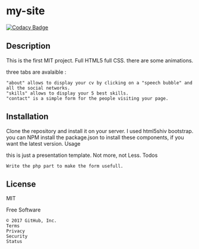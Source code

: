 # my-site

[![Codacy Badge](https://api.codacy.com/project/badge/Grade/b4054f200ec145c3a82d1f4a99c90447)](https://www.codacy.com/app/adrienmerignac/my-site?utm_source=github.com&amp;utm_medium=referral&amp;utm_content=adrienmerignac/my-site&amp;utm_campaign=Badge_Grade)

Description
------------------------------

This is the first MIT project. Full HTML5 full CSS. there are some animations.

three tabs are avalaible :

    "about" allows to display your cv by clicking on a "speech bubble" and all the social networks.
    "skills" allows to display your 5 best skills.
    "contact" is a simple form for the people visiting your page.

Installation
-------------------------------

Clone the repository and install it on your server. I used html5shiv bootstrap. you can NPM install the package.json to install these components, if you want the latest version.
Usage

this is just a presentation template. Not more, not Less.
Todos

    Write the php part to make the form usefull.

License
-----------------------------

MIT

Free Software

    © 2017 GitHub, Inc.
    Terms
    Privacy
    Security
    Status
